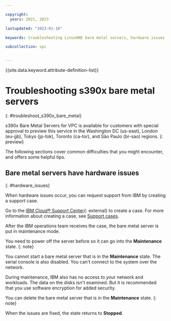 ```yaml
---

copyright:
  years: 2021, 2023

lastupdated: "2023-01-16"

keywords: troubleshooting LinuxONE bare metal servers, hardware issues, troubleshoot s390x bare metal server

subcollection: vpc


---
```


{{site.data.keyword.attribute-definition-list}}

# Troubleshooting s390x bare metal servers
{: #troubleshoot_s390x_bare_metal}

s390x Bare Metal Servers for VPC is available for customers with special approval to preview this service in the Washington DC (us-east), London (eu-gb), Tokyo (jp-tok), Toronto (ca-tor), and São Paulo (br-sao) regions.
{: preview}

The following sections cover common difficulties that you might encounter, and offers some helpful tips.

## Bare metal servers have hardware issues
{: #hardware_issues}

When hardware issues occur, you can request support from IBM by creating a support case.

Go to the [IBM Cloud&reg; Support Center](https://cloud.ibm.com/unifiedsupport/cases/form){: external} to create a case. For more information about creating a case, see [Support cases](/docs/vpc?topic=vpc-getting-help#support-tickets).

After the IBM operations team receives the case, the bare metal server is put in maintenance mode.

You need to power off the server before so it can go into the **Maintenance** state.
{: note}

You cannot start a bare metal server that is in the **Maintenance** state. The serial console is also disabled. You can't connect to the system over the network.

During maintenance, IBM also has no access to your network and workloads. The data on the disks isn't examined. But it is recommended that you use software encryption for added security.

You can delete the bare metal server that is in the **Maintenance** state.
{: note}

When the issues are fixed, the state returns to **Stopped**.
